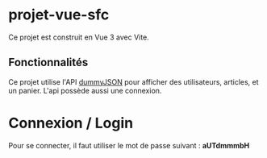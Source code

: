 # projet-vue-sfc
Ce projet est construit en Vue 3 avec Vite.

## Fonctionnalités
Ce projet utilise l'API [dummyJSON](https://dummyjson.com/docs) pour afficher des utilisateurs, articles, et un panier. L'api possède aussi une connexion.

# Connexion / Login
Pour se connecter, il faut utiliser le mot de passe suivant : **aUTdmmmbH**
